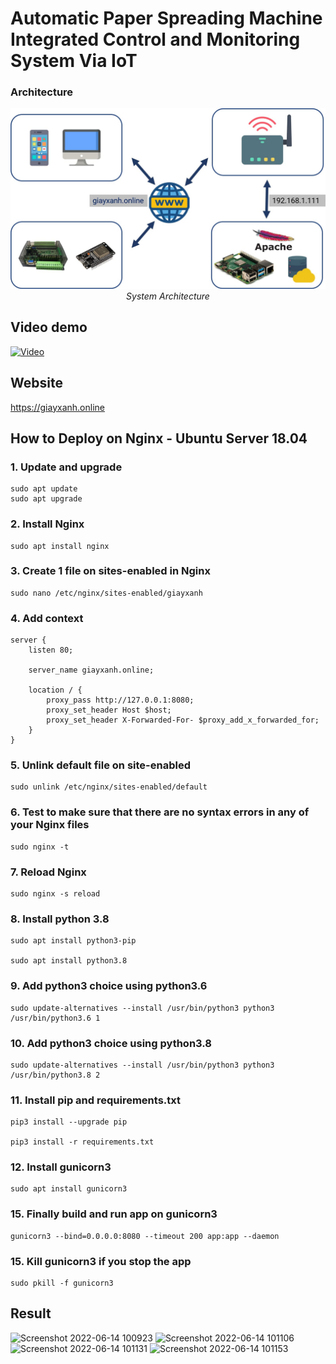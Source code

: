 # Automatic Paper Spreading Machine Integrated Control and Monitoring System Via IoT

### Architecture
  <p align="center">
  <img src="./static/img/architecture.jpg" alt="Architecture" />
  <br>
  <em>System Architecture</em>
  </p>

## Video demo
[![Video](https://i9.ytimg.com/vi/ZCI2b2CaejA/maxresdefault.jpg?v=62e15619&sqp=COj1r6sG&rs=AOn4CLCU9DCtc2ntQHSQVSUkS-rQIZgk8g)](https://youtu.be/ZCI2b2CaejA?si=e3PhTrHCjImcZjcZ)

## Website
https://giayxanh.online

## How to Deploy on Nginx - Ubuntu Server 18.04
### 1. Update and upgrade
```
sudo apt update
sudo apt upgrade
```
### 2. Install Nginx
```
sudo apt install nginx
```
### 3. Create 1 file on sites-enabled in Nginx
```
sudo nano /etc/nginx/sites-enabled/giayxanh
```
### 4. Add context
```
server {
	listen 80;

	server_name giayxanh.online;

	location / {
		proxy_pass http://127.0.0.1:8080;
		proxy_set_header Host $host;
		proxy_set_header X-Forwarded-For- $proxy_add_x_forwarded_for;
	}
}
```
### 5. Unlink default file on site-enabled
```
sudo unlink /etc/nginx/sites-enabled/default
```
### 6. Test to make sure that there are no syntax errors in any of your Nginx files
```
sudo nginx -t
```
### 7. Reload Nginx
```
sudo nginx -s reload
```
### 8. Install python 3.8
```
sudo apt install python3-pip

sudo apt install python3.8
```
### 9. Add python3 choice using python3.6
```
sudo update-alternatives --install /usr/bin/python3 python3 /usr/bin/python3.6 1
```
### 10. Add python3 choice using python3.8
```
sudo update-alternatives --install /usr/bin/python3 python3 /usr/bin/python3.8 2
```
### 11. Install pip and requirements.txt
```
pip3 install --upgrade pip

pip3 install -r requirements.txt
```
### 12. Install gunicorn3
```
sudo apt install gunicorn3
```
### 15. Finally build and run app on gunicorn3
```
gunicorn3 --bind=0.0.0.0:8080 --timeout 200 app:app --daemon
```
### 15. Kill gunicorn3 if you stop the app
```
sudo pkill -f gunicorn3
```

## Result
![Screenshot 2022-06-14 100923](https://user-images.githubusercontent.com/80930272/173485895-3bbc62cd-ea58-4c2c-898e-43963937b7d6.png)
![Screenshot 2022-06-14 101106](https://user-images.githubusercontent.com/80930272/173485898-ca638d50-651d-4cff-a69f-26a84c91f4c5.png)
![Screenshot 2022-06-14 101131](https://user-images.githubusercontent.com/80930272/173485900-b1d54eb7-fbc1-4efd-961f-053ef88d6946.png)
![Screenshot 2022-06-14 101153](https://user-images.githubusercontent.com/80930272/173485892-d0862bbd-1cb9-4a81-a384-611708771b71.png)
